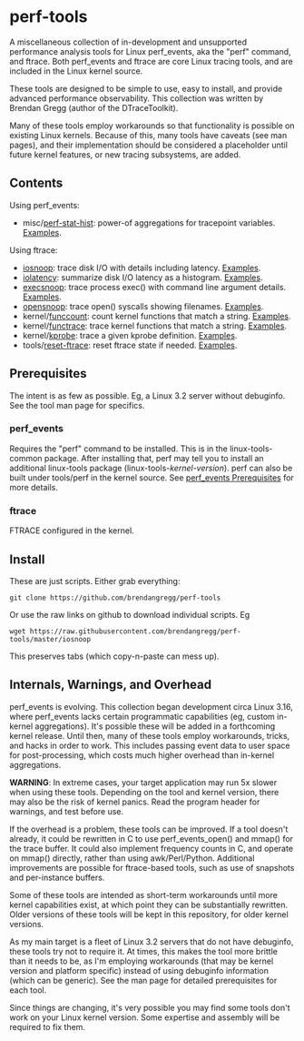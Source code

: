 perf-tools
==========

A miscellaneous collection of in-development and unsupported performance analysis tools for Linux perf_events, aka the "perf" command, and ftrace. Both perf_events and ftrace are core Linux tracing tools, and are included in the Linux kernel source.

These tools are designed to be simple to use, easy to install, and provide advanced performance observability. This collection was written by Brendan Gregg (author of the DTraceToolkit).

Many of these tools employ workarounds so that functionality is possible on existing Linux kernels. Because of this, many tools have caveats (see man pages), and their implementation should be considered a placeholder until future kernel features, or new tracing subsystems, are added.

## Contents

Using perf_events:

- misc/[perf-stat-hist](misc/perf-stat-hist): power-of aggregations for tracepoint variables. [Examples](examples/perf-stat-hist_example.txt).

Using ftrace:

- [iosnoop](iosnoop): trace disk I/O with details including latency. [Examples](examples/iosnoop_example.txt).
- [iolatency](iolatency): summarize disk I/O latency as a histogram. [Examples](examples/iolatency_example.txt).
- [execsnoop](execsnoop): trace process exec() with command line argument details. [Examples](examples/execsnoop_example.txt).
- [opensnoop](opensnoop): trace open() syscalls showing filenames. [Examples](examples/opensnoop_example.txt).
- kernel/[funccount](kernel/funccount): count kernel functions that match a string. [Examples](examples/funccount_example.txt).
- kernel/[functrace](kernel/functrace): trace kernel functions that match a string. [Examples](examples/functrace_example.txt).
- kernel/[kprobe](kernel/kprobe): trace a given kprobe definition. [Examples](examples/kprobe_example.txt).
- tools/[reset-ftrace](tools/reset-ftrace): reset ftrace state if needed. [Examples](examples/reset-ftrace_example.txt).

## Prerequisites

The intent is as few as possible. Eg, a Linux 3.2 server without debuginfo. See the tool man page for specifics.

### perf_events

Requires the "perf" command to be installed. This is in the linux-tools-common package. After installing that, perf may tell you to install an additional linux-tools package (linux-tools-_kernel-version_). perf can also be built under tools/perf in the kernel source. See [perf_events Prerequisites](http://www.brendangregg.com/perf.html#Prerequisites) for more details.

### ftrace

FTRACE configured in the kernel.

## Install

These are just scripts. Either grab everything:

```
git clone https://github.com/brendangregg/perf-tools
```

Or use the raw links on github to download individual scripts. Eg

```
wget https://raw.githubusercontent.com/brendangregg/perf-tools/master/iosnoop
```

This preserves tabs (which copy-n-paste can mess up).

## Internals, Warnings, and Overhead

perf_events is evolving. This collection began development circa Linux 3.16, where perf_events lacks certain programmatic capabilities (eg, custom in-kernel aggregations). It's possible these will be added in a forthcoming kernel release. Until then, many of these tools employ workarounds, tricks, and hacks in order to work. This includes passing event data to user space for post-processing, which costs much higher overhead than in-kernel aggregations.

__WARNING__: In extreme cases, your target application may run 5x slower when using these tools. Depending on the tool and kernel version, there may also be the risk of kernel panics. Read the program header for warnings, and test before use.

If the overhead is a problem, these tools can be improved. If a tool doesn't already, it could be rewritten in C to use perf_events_open() and mmap() for the trace buffer. It could also implement frequency counts in C, and operate on mmap() directly, rather than using awk/Perl/Python. Additional improvements are possible for ftrace-based tools, such as use of snapshots and per-instance buffers.

Some of these tools are intended as short-term workarounds until more kernel capabilities exist, at which point they can be substantially rewritten. Older versions of these tools will be kept in this repository, for older kernel versions.

As my main target is a fleet of Linux 3.2 servers that do not have debuginfo, these tools try not to require it. At times, this makes the tool more brittle than it needs to be, as I'm employing workarounds (that may be kernel version and platform specific) instead of using debuginfo information (which can be generic). See the man page for detailed prerequisites for each tool.

Since things are changing, it's very possible you may find some tools don't work on your Linux kernel version. Some expertise and assembly will be required to fix them.
